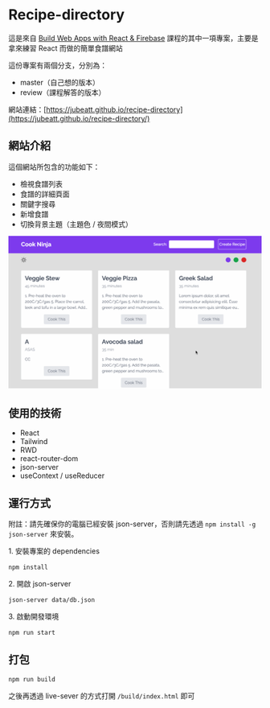 # Recipe-directory

這是來自 [Build Web Apps with React & Firebase](https://www.udemy.com/course/build-web-apps-with-react-firebase/) 課程的其中一項專案，主要是拿來練習 React 而做的簡單食譜網站

這份專案有兩個分支，分別為：

- master（自己想的版本）
- review（課程解答的版本）

網站連結：[https://jubeatt.github.io/recipe-directory](https://jubeatt.github.io/recipe-directory/)

## 網站介紹

這個網站所包含的功能如下：

- 檢視食譜列表
- 食譜的詳細頁面
- 關鍵字搜尋
- 新增食譜
- 切換背景主題（主題色 / 夜間模式）

![demo](demo.gif)

## 使用的技術

- React
- Tailwind
- RWD
- react-router-dom
- json-server
- useContext / useReducer

## 運行方式

附註：請先確保你的電腦已經安裝 json-server，否則請先透過 `npm install -g json-server` 來安裝。

1\. 安裝專案的 dependencies

```bash
npm install
```

2\. 開啟 json-server

```bash
json-server data/db.json 
```

3\. 啟動開發環境

```bash
npm run start
```

## 打包

```bash
npm run build
```

之後再透過 live-sever 的方式打開 `/build/index.html` 即可



